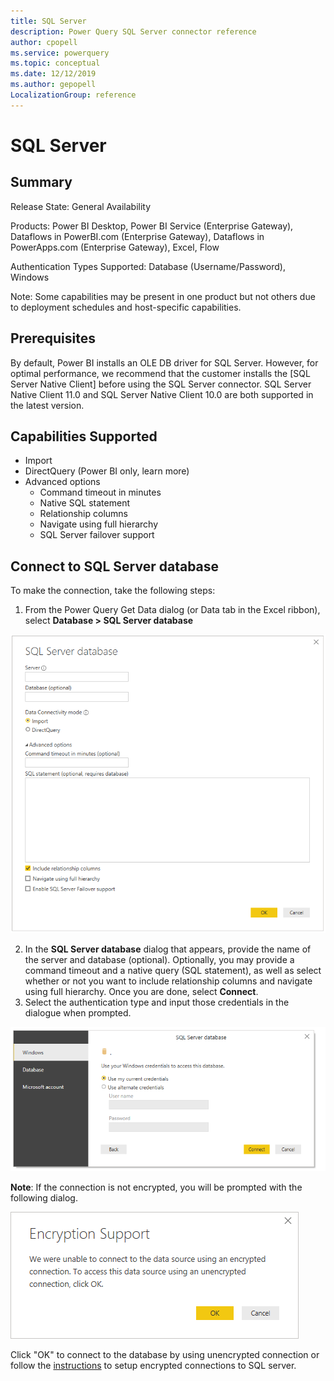 ```yaml
---
title: SQL Server
description: Power Query SQL Server connector reference
author: cpopell
ms.service: powerquery
ms.topic: conceptual
ms.date: 12/12/2019
ms.author: gepopell
LocalizationGroup: reference
---
```


# SQL Server
 
## Summary
 
Release State: General Availability

Products: Power BI Desktop, Power BI Service (Enterprise Gateway), Dataflows in PowerBI.com (Enterprise Gateway), Dataflows in PowerApps.com (Enterprise Gateway), Excel, Flow

Authentication Types Supported: Database (Username/Password), Windows

Note: Some capabilities may be present in one product but not others due to deployment schedules and host-specific capabilities.
 
## Prerequisites
By default, Power BI installs an OLE DB driver for SQL Server. However, for optimal performance, we recommend that the customer installs the [SQL Server Native Client] before using the SQL Server connector. SQL Server Native Client 11.0 and SQL Server Native Client 10.0 are both supported in the latest version.

 
## Capabilities Supported
* Import
* DirectQuery (Power BI only, learn more)
* Advanced options
    * Command timeout in minutes
    * Native SQL statement
    * Relationship columns
    * Navigate using full hierarchy
    * SQL Server failover support
    
## Connect to SQL Server database
To make the connection, take the following steps:
 
1.  From the Power Query Get Data dialog (or Data tab in the Excel ribbon), select  **Database > SQL Server database**
 
![SQL Server database connection builder in Power BI](../images/SQLServerBuilder.png)
 
2. In the  **SQL Server database**  dialog that appears, provide the name of the server and database (optional). Optionally, you may provide a command timeout and a native query (SQL statement), as well as select whether or not you want to include relationship columns and navigate using full hierarchy. Once you are done, select  **Connect**.
3. Select the authentication type and input those credentials in the dialogue when prompted.

![SQL Server database authentication](../images/SQLServerAuth.png)

**Note**: If the connection is not encrypted, you will be prompted with the following dialog.

![SQL Server database encryption support](../images/EncryptionWarning.png)

Click "OK" to connect to the database by using unencrypted connection or follow the [instructions](https://docs.microsoft.com/en-us/sql/database-engine/configure-windows/enable-encrypted-connections-to-the-database-engine?view=sql-server-ver15) to setup encrypted connections to SQL server.
